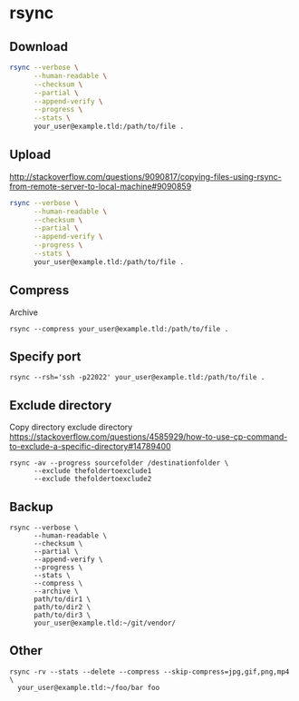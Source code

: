 # rsync

## Download

```sh
rsync --verbose \
      --human-readable \
      --checksum \
      --partial \
      --append-verify \
      --progress \
      --stats \
      your_user@example.tld:/path/to/file .
```

## Upload

<http://stackoverflow.com/questions/9090817/copying-files-using-rsync-from-remote-server-to-local-machine#9090859>

```sh
rsync --verbose \
      --human-readable \
      --checksum \
      --partial \
      --append-verify \
      --progress \
      --stats \
      your_user@example.tld:/path/to/file .
```

## Compress

Archive

    rsync --compress your_user@example.tld:/path/to/file .

## Specify port

    rsync --rsh='ssh -p22022' your_user@example.tld:/path/to/file .

## Exclude directory

Copy directory exclude directory
<https://stackoverflow.com/questions/4585929/how-to-use-cp-command-to-exclude-a-specific-directory#14789400>

    rsync -av --progress sourcefolder /destinationfolder \
          --exclude thefoldertoexclude1
          --exclude thefoldertoexclude2

## Backup

    rsync --verbose \
          --human-readable \
          --checksum \
          --partial \
          --append-verify \
          --progress \
          --stats \
          --compress \
          --archive \
          path/to/dir1 \
          path/to/dir2 \
          path/to/dir3 \
          your_user@example.tld:~/git/vendor/ 

## Other

    rsync -rv --stats --delete --compress --skip-compress=jpg,gif,png,mp4 \
      your_user@example.tld:~/foo/bar foo
